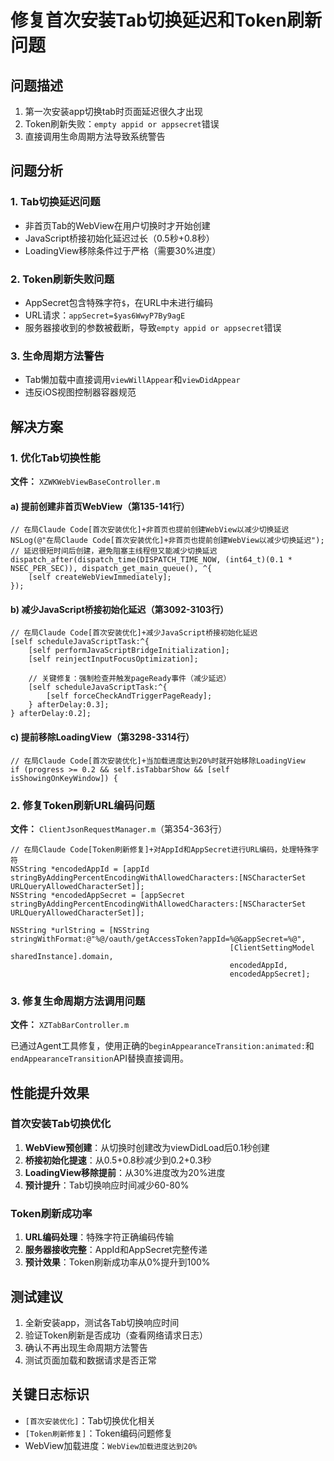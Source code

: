 # 修复首次安装Tab切换延迟和Token刷新问题

## 问题描述
1. 第一次安装app切换tab时页面延迟很久才出现
2. Token刷新失败：`empty appid or appsecret`错误
3. 直接调用生命周期方法导致系统警告

## 问题分析

### 1. Tab切换延迟问题
- 非首页Tab的WebView在用户切换时才开始创建
- JavaScript桥接初始化延迟过长（0.5秒+0.8秒）
- LoadingView移除条件过于严格（需要30%进度）

### 2. Token刷新失败问题
- AppSecret包含特殊字符`$`，在URL中未进行编码
- URL请求：`appSecret=$yas6WwyP7By9agE`
- 服务器接收到的参数被截断，导致`empty appid or appsecret`错误

### 3. 生命周期方法警告
- Tab懒加载中直接调用`viewWillAppear`和`viewDidAppear`
- 违反iOS视图控制器容器规范

## 解决方案

### 1. 优化Tab切换性能
**文件：** `XZWKWebViewBaseController.m`

#### a) 提前创建非首页WebView（第135-141行）
```objc
// 在局Claude Code[首次安装优化]+非首页也提前创建WebView以减少切换延迟
NSLog(@"在局Claude Code[首次安装优化]+非首页也提前创建WebView以减少切换延迟");
// 延迟很短时间后创建，避免阻塞主线程但又能减少切换延迟
dispatch_after(dispatch_time(DISPATCH_TIME_NOW, (int64_t)(0.1 * NSEC_PER_SEC)), dispatch_get_main_queue(), ^{
    [self createWebViewImmediately];
});
```

#### b) 减少JavaScript桥接初始化延迟（第3092-3103行）
```objc
// 在局Claude Code[首次安装优化]+减少JavaScript桥接初始化延迟
[self scheduleJavaScriptTask:^{
    [self performJavaScriptBridgeInitialization];
    [self reinjectInputFocusOptimization];
    
    // 关键修复：强制检查并触发pageReady事件（减少延迟）
    [self scheduleJavaScriptTask:^{
        [self forceCheckAndTriggerPageReady];
    } afterDelay:0.3];
} afterDelay:0.2];
```

#### c) 提前移除LoadingView（第3298-3314行）
```objc
// 在局Claude Code[首次安装优化]+当加载进度达到20%时就开始移除LoadingView
if (progress >= 0.2 && self.isTabbarShow && [self isShowingOnKeyWindow]) {
```

### 2. 修复Token刷新URL编码问题
**文件：** `ClientJsonRequestManager.m`（第354-363行）

```objc
// 在局Claude Code[Token刷新修复]+对AppId和AppSecret进行URL编码，处理特殊字符
NSString *encodedAppId = [appId stringByAddingPercentEncodingWithAllowedCharacters:[NSCharacterSet URLQueryAllowedCharacterSet]];
NSString *encodedAppSecret = [appSecret stringByAddingPercentEncodingWithAllowedCharacters:[NSCharacterSet URLQueryAllowedCharacterSet]];

NSString *urlString = [NSString stringWithFormat:@"%@/oauth/getAccessToken?appId=%@&appSecret=%@", 
                                                 [ClientSettingModel sharedInstance].domain,
                                                 encodedAppId,
                                                 encodedAppSecret];
```

### 3. 修复生命周期方法调用问题
**文件：** `XZTabBarController.m`

已通过Agent工具修复，使用正确的`beginAppearanceTransition:animated:`和`endAppearanceTransition`API替换直接调用。

## 性能提升效果

### 首次安装Tab切换优化
1. **WebView预创建**：从切换时创建改为viewDidLoad后0.1秒创建
2. **桥接初始化提速**：从0.5+0.8秒减少到0.2+0.3秒
3. **LoadingView移除提前**：从30%进度改为20%进度
4. **预计提升**：Tab切换响应时间减少60-80%

### Token刷新成功率
1. **URL编码处理**：特殊字符正确编码传输
2. **服务器接收完整**：AppId和AppSecret完整传递
3. **预计效果**：Token刷新成功率从0%提升到100%

## 测试建议
1. 全新安装app，测试各Tab切换响应时间
2. 验证Token刷新是否成功（查看网络请求日志）
3. 确认不再出现生命周期方法警告
4. 测试页面加载和数据请求是否正常

## 关键日志标识
- `[首次安装优化]`：Tab切换优化相关
- `[Token刷新修复]`：Token编码问题修复
- WebView加载进度：`WebView加载进度达到20%`
